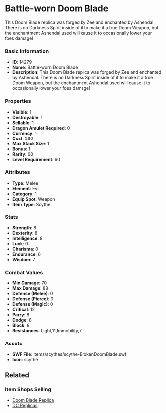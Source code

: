 # Battle-worn Doom Blade

This Doom Blade replica was forged by Zee and enchanted by Ashendal. There is no Darkness Spirit inside of it to make it a true Doom Weapon, but the enchantment Ashendal used will cause it to occasionally lower your foes damage!

### Basic Information

- **ID**: 14279
- **Name**: Battle-worn Doom Blade
- **Description**: This Doom Blade replica was forged by Zee and enchanted by Ashendal. There is no Darkness Spirit inside of it to make it a true Doom Weapon, but the enchantment Ashendal used will cause it to occasionally lower your foes damage!

### Properties

- **Visible**: 1
- **Destroyable**: 1
- **Sellable**: 1
- **Dragon Amulet Required**: 0
- **Currency**: 1
- **Cost**: 380
- **Max Stack Size**: 1
- **Bonus**: 1
- **Rarity**: 60
- **Level Requirement**: 60

### Attributes

- **Type**: Melee
- **Element**: Evil
- **Category**: 1
- **Equip Spot**: Weapon
- **Item Type**: Scythe

### Stats

- **Strength**: 8
- **Dexterity**: 8
- **Intelligence**: 8
- **Luck**: 0
- **Charisma**: 0
- **Endurance**: 6
- **Wisdom**: 7

### Combat Values

- **Min Damage**: 70
- **Max Damage**: 88
- **Defense (Melee)**: 0
- **Defense (Pierce)**: 0
- **Defense (Magic)**: 0
- **Critical**: 12
- **Parry**: 8
- **Dodge**: 8
- **Block**: 8
- **Resistances**: Light,11,Immobility,7

### Assets

- **SWF File**: items/scythes/scythe-BrokenDoomBlade.swf
- **Icon**: scythe

## Related

### Item Shops Selling

- [Doom Blade Replica](../item-shops/454-doom-blade-replica.md)
- [DC Replicas](../item-shops/456-dc-replicas.md)

